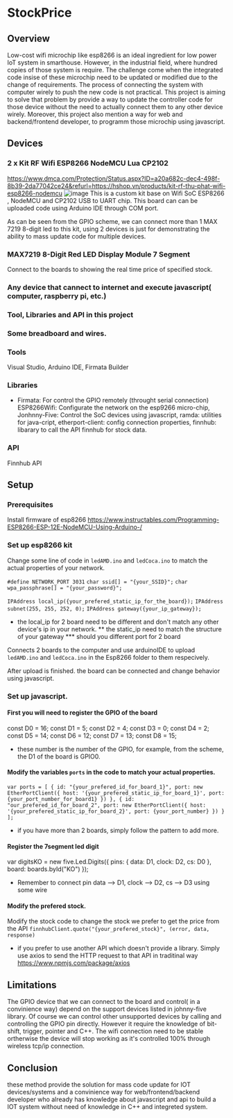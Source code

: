 # StockPrice

## Overview
Low-cost wifi microchip like esp8266 is an ideal ingredient for low power IoT system in smarthouse. However, in the industrial field, where hundred copies of those
system is require. The challenge come when the integrated code insise of these microchip need to be updated or modified due to the change of requirements. The process of
connecting the system with computer wirely to push the new code is not practical. This project is aiming to solve that problem by provide a way to update the controller
code for those device without the need to actually connect them to any other device wirely. Moreover, this project also mention a way for web and backend/frontend developer,
to programm those microchip using javascript.

## Devices
### 2 x Kit RF Wifi ESP8266 NodeMCU Lua CP2102
https://www.dmca.com/Protection/Status.aspx?ID=a20a682c-dec4-498f-8b39-2da77042ce24&refurl=https://hshop.vn/products/kit-rf-thu-phat-wifi-esp8266-nodemcu
![image](https://user-images.githubusercontent.com/90603689/169732840-971f0482-fe4b-4c19-9b2b-7ca5015c1e4a.png)
This is a custom kit base on Wifi SoC ESP8266 , NodeMCU and CP2102 USB to UART chip. This board can can be uploaded code using Arduino IDE through COM port.

As can be seen from the GPIO scheme, we can connect more than 1 MAX 7219 8-digit led to this kit, using 2 devices is just for demonstrating the ability to mass update
code for multiple devices.
### MAX7219 8-Digit Red LED Display Module 7 Segment
Connect to the boards to showing the real time price of specified stock.

### Any device that cannect to internet and execute javascript( computer, raspberry pi, etc.)
 
### Tool, Libraries and API in this project

### Some breadboard and wires.

### Tools
Visual Studio,
Arduino IDE,
Firmata Builder
### Libraries
* Firmata: For control the GPIO remotely (throught serial connection)
ESP8266Wifi: Configurate the network on the esp9266 micro-chip,
Jonhnny-Five: Control the SoC devices using javascript,
ramda: utilities for java-cript,
etherport-client: config connection properties,
finnhub: libarary to call the API finnhub for stock data.

### API
Finnhub API 

## Setup
### Prerequisites
Install firmware of esp8266 https://www.instructables.com/Programming-ESP8266-ESP-12E-NodeMCU-Using-Arduino-/
### Set up esp8266 kit
Change some line of code in `ledAMD.ino` and `ledCoca.ino` to match the actual properties of your network.

`#define NETWORK_PORT 3031`
`char ssid[] = "{your_SSID}";`
`char wpa_passphrase[] = "{your_password}";`

`IPAddress local_ip({your_prefered_static_ip_for_the_board});`
`IPAddress subnet(255, 255, 252, 0);`
`IPAddress gateway({your_ip_gateway});`

* the local_ip for 2 board need to be different and don't match any other device's ip in your network.
** the static_ip need to match the structure of your gateway
*** should you different port for 2 board




Connects 2 boards to the computer and use arduinoIDE to upload `ledAMD.ino` and `ledCoca.ino` in the Esp8266 folder to them respecively.

After upload is finished. the board can be connected and change behavior using javascript.

### Set up javascript.

#### First you will need to register the GPIO of the board
const D0 = 16;
const D1 = 5;
const D2 = 4;
const D3 = 0;
const D4 = 2;
const D5 = 14;
const D6 = 12;
const D7 = 13;
const D8 = 15;
* these number is the number of the GPIO, for example, from the scheme, the D1 of the board is GPIO0.

#### Modify the variables `ports` in the code to match your actual properties.


`var ports = [
    {
        id: "{your_prefered_id_for_board_1}",
        port: new EtherPortClient({
            host: '{your_prefered_static_ip_for_board_1}',
            port: {your_port_number_for_board1}
        })
    },
    {
        id: "our_prefered_id_for_board_2",
        port: new EtherPortClient({
            host: '{your_prefered_static_ip_for_board_2}',
            port: {your_port_number}
        })
    }
];`
* if you have more than 2 boards, simply follow the pattern to add more.

#### Register the 7segment led digit
var digitsKO = new five.Led.Digits({
        pins: {
            data: D1,
            clock: D2,
            cs: D0
        },
        board: boards.byId("KO")
    });
* Remember to connect pin data --> D1, clock --> D2, cs --> D3 using some wire 

#### Modify the prefered stock. 
Modify the stock code to change the stock we prefer to get the price from the API
`finnhubClient.quote("{your_prefered_stock}", (error, data, response)`

* if you prefer to use another API which doesn't provide a library. Simply use axios to send the
HTTP request to that API in traditinal way https://www.npmjs.com/package/axios 

## Limitations
The GPIO device that we can connect to the board and control( in a convinience way) depend
on the support devices listed in johnny-five library. Of course we can control other unsupported devices
by calling and controlling the GPIO pin directly. However it require the knowledge of bit-shift,
trigger, pointer and C++.
The wifi connection need to be stable ortherwise the device will stop working as it's controlled
100% through wireless tcp/ip connection.

## Conclusion

these method provide the solution for mass code update for IOT devices/systems and a convinience
way for web/frontend/backend developer who already has knowledge about javascript and api to
build a IOT system without need of knowledge in C++ and integreted system.





